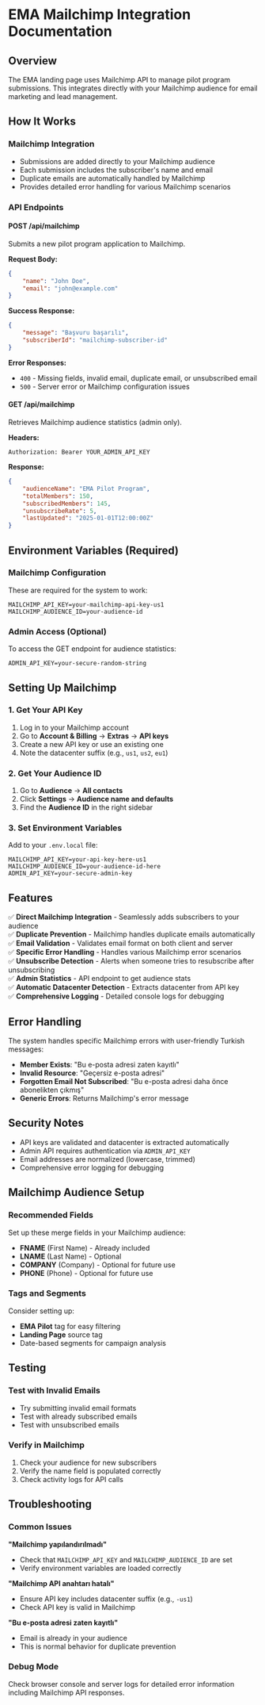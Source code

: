 # EMA Mailchimp Integration Documentation

## Overview

The EMA landing page uses Mailchimp API to manage pilot program submissions. This integrates directly with your Mailchimp audience for email marketing and lead management.

## How It Works

### Mailchimp Integration

- Submissions are added directly to your Mailchimp audience
- Each submission includes the subscriber's name and email
- Duplicate emails are automatically handled by Mailchimp
- Provides detailed error handling for various Mailchimp scenarios

### API Endpoints

#### POST /api/mailchimp

Submits a new pilot program application to Mailchimp.

**Request Body:**

```json
{
    "name": "John Doe",
    "email": "john@example.com"
}
```

**Success Response:**

```json
{
    "message": "Başvuru başarılı",
    "subscriberId": "mailchimp-subscriber-id"
}
```

**Error Responses:**

- `400` - Missing fields, invalid email, duplicate email, or unsubscribed email
- `500` - Server error or Mailchimp configuration issues

#### GET /api/mailchimp

Retrieves Mailchimp audience statistics (admin only).

**Headers:**

```
Authorization: Bearer YOUR_ADMIN_API_KEY
```

**Response:**

```json
{
    "audienceName": "EMA Pilot Program",
    "totalMembers": 150,
    "subscribedMembers": 145,
    "unsubscribeRate": 5,
    "lastUpdated": "2025-01-01T12:00:00Z"
}
```

## Environment Variables (Required)

### Mailchimp Configuration

These are required for the system to work:

```env
MAILCHIMP_API_KEY=your-mailchimp-api-key-us1
MAILCHIMP_AUDIENCE_ID=your-audience-id
```

### Admin Access (Optional)

To access the GET endpoint for audience statistics:

```env
ADMIN_API_KEY=your-secure-random-string
```

## Setting Up Mailchimp

### 1. Get Your API Key

1. Log in to your Mailchimp account
2. Go to **Account & Billing** → **Extras** → **API keys**
3. Create a new API key or use an existing one
4. Note the datacenter suffix (e.g., `us1`, `us2`, `eu1`)

### 2. Get Your Audience ID

1. Go to **Audience** → **All contacts**
2. Click **Settings** → **Audience name and defaults**
3. Find the **Audience ID** in the right sidebar

### 3. Set Environment Variables

Add to your `.env.local` file:

```env
MAILCHIMP_API_KEY=your-api-key-here-us1
MAILCHIMP_AUDIENCE_ID=your-audience-id-here
ADMIN_API_KEY=your-secure-admin-key
```

## Features

✅ **Direct Mailchimp Integration** - Seamlessly adds subscribers to your audience  
✅ **Duplicate Prevention** - Mailchimp handles duplicate emails automatically  
✅ **Email Validation** - Validates email format on both client and server  
✅ **Specific Error Handling** - Handles various Mailchimp error scenarios  
✅ **Unsubscribe Detection** - Alerts when someone tries to resubscribe after unsubscribing  
✅ **Admin Statistics** - API endpoint to get audience stats  
✅ **Automatic Datacenter Detection** - Extracts datacenter from API key  
✅ **Comprehensive Logging** - Detailed console logs for debugging

## Error Handling

The system handles specific Mailchimp errors with user-friendly Turkish messages:

- **Member Exists**: "Bu e-posta adresi zaten kayıtlı"
- **Invalid Resource**: "Geçersiz e-posta adresi"
- **Forgotten Email Not Subscribed**: "Bu e-posta adresi daha önce abonelikten çıkmış"
- **Generic Errors**: Returns Mailchimp's error message

## Security Notes

- API keys are validated and datacenter is extracted automatically
- Admin API requires authentication via `ADMIN_API_KEY`
- Email addresses are normalized (lowercase, trimmed)
- Comprehensive error logging for debugging

## Mailchimp Audience Setup

### Recommended Fields

Set up these merge fields in your Mailchimp audience:

- **FNAME** (First Name) - Already included
- **LNAME** (Last Name) - Optional
- **COMPANY** (Company) - Optional for future use
- **PHONE** (Phone) - Optional for future use

### Tags and Segments

Consider setting up:

- **EMA Pilot** tag for easy filtering
- **Landing Page** source tag
- Date-based segments for campaign analysis

## Testing

### Test with Invalid Emails

- Try submitting invalid email formats
- Test with already subscribed emails
- Test with unsubscribed emails

### Verify in Mailchimp

1. Check your audience for new subscribers
2. Verify the name field is populated correctly
3. Check activity logs for API calls

## Troubleshooting

### Common Issues

**"Mailchimp yapılandırılmadı"**

- Check that `MAILCHIMP_API_KEY` and `MAILCHIMP_AUDIENCE_ID` are set
- Verify environment variables are loaded correctly

**"Mailchimp API anahtarı hatalı"**

- Ensure API key includes datacenter suffix (e.g., `-us1`)
- Check API key is valid in Mailchimp

**"Bu e-posta adresi zaten kayıtlı"**

- Email is already in your audience
- This is normal behavior for duplicate prevention

### Debug Mode

Check browser console and server logs for detailed error information including Mailchimp API responses.
